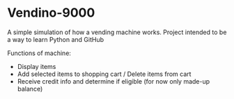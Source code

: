 # Vendino-9000

A simple simulation of how a vending machine works.
Project intended to be a way to learn Python and GitHub

Functions of machine:
- Display items
- Add selected items to shopping cart / Delete items from cart
- Receive credit info and determine if eligible (for now only made-up balance)
